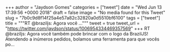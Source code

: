 
+++
author = "Jaydson Gomes"
categories = ["tweet"]
date = "Wed Jun 13 17:39:56 +0000 2018"
draft = false
image = "No media found for this Tweet"
slug = "7b0c9d8f14f25a4e57a82c32820a0d5510bf6100"
tags = ["tweet"]
title = """RT @braziljs: Agora você ..."""
tweet = true
tweet_url = "https://twitter.com/jaydson/status/1006954334469357569"
+++
RT @braziljs: Agora você também pode brincar com o logo da BrazilJS!
Atendendo a inúmeros pedidos, bolamos uma ferramenta para que vocês po…
